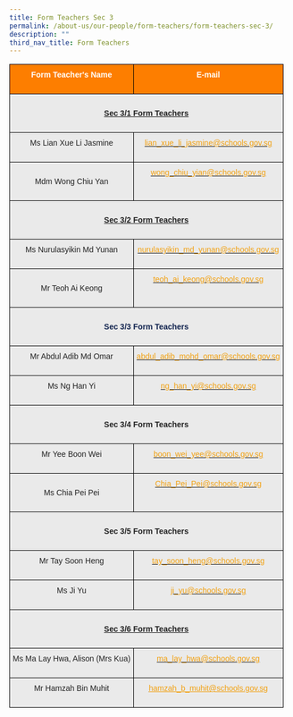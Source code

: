 ```yaml
---
title: Form Teachers Sec 3
permalink: /about-us/our-people/form-teachers/form-teachers-sec-3/
description: ""
third_nav_title: Form Teachers
---
```

<style type="text/css">
.tg  {border-collapse:collapse;border-spacing:0;}
.tg td{border-color:black;border-style:solid;border-width:1px;font-family:Arial, sans-serif;font-size:14px;
  overflow:hidden;padding:10px 5px;word-break:normal;}
.tg th{border-color:black;border-style:solid;border-width:1px;font-family:Arial, sans-serif;font-size:14px;
  font-weight:normal;overflow:hidden;padding:10px 5px;word-break:normal;}
.tg .tg-41i5{background-color:#EAEAEA;color:#F2A00F;text-align:center;vertical-align:top}
.tg .tg-pa0n{background-color:#FD7E00;color:#FFF;font-weight:bold;text-align:center;vertical-align:middle}
.tg .tg-ii8k{background-color:#EAEAEA;color:#222;text-align:center;vertical-align:top}
.tg .tg-i8ej{background-color:#EAEAEA;color:#222;font-weight:bold;text-align:center;text-decoration:underline;vertical-align:top}
.tg .tg-t0cp{background-color:#FD7E00;color:#FFF;font-weight:bold;text-align:center;vertical-align:top}
.tg .tg-ku5w{background-color:#EAEAEA;color:#222;text-align:center;vertical-align:middle}
.tg .tg-6vjd{background-color:#EAEAEA;color:#F2A00F;text-align:center;text-decoration:underline;vertical-align:top}
</style>
<table class="tg">
<thead>
  <tr>
    <th class="tg-pa0n" colspan="2"><span style="color:#FFF;background-color:#FD7E00">Form Teacher's Name</span><br><br></th>
    <th class="tg-t0cp"><span style="color:#FFF;background-color:#FD7E00">E-mail</span><br><br></th>
  </tr>
</thead>
<tbody>
  <tr>
    <td class="tg-i8ej" colspan="3"><br><span style="font-weight:bold">Sec 3/1 Form Teachers</span><br><br></td>
  </tr>
  <tr>
    <td class="tg-ii8k" colspan="2"><span style="color:#222;background-color:#EAEAEA">Ms Lian Xue Li Jasmine</span><br><br></td>
    <td class="tg-41i5"><a href="mailto:lian_xue_li_jasmine@schools.gov.sg"><span style="text-decoration:none;color:#F2A00F">lian_xue_li_jasmine@schools.gov.sg</span></a><br></td>
  </tr>
  <tr>
    <td class="tg-ku5w" colspan="2"><span style="color:#222;background-color:#EAEAEA"> </span><br><span style="color:#222;background-color:#EAEAEA">Mdm Wong Chiu Yan</span><br><br></td>
    <td class="tg-41i5"><a href="mailto:wong_chiu_yian@schools.gov.sg"><span style="text-decoration:none;color:#F2A00F">wong_chiu_yian@schools.gov.sg</span></a><br></td>
  </tr>
  <tr>
    <td class="tg-i8ej" colspan="3"><br><span style="font-weight:bold">Sec 3/2 Form Teachers</span><br><br></td>
  </tr>
  <tr>
    <td class="tg-ii8k" colspan="2"><span style="color:#222;background-color:#EAEAEA">Ms Nurulasyikin Md Yunan</span><br><br></td>
    <td class="tg-41i5"><a href="mailto:nurulasyikin_md_yunan@schools.gov.sg"><span style="text-decoration:none;color:#F2A00F">nurulasyikin_md_yunan@schools.gov.sg</span></a><br></td>
  </tr>
  <tr>
    <td class="tg-ku5w" colspan="2"><span style="color:#222;background-color:#EAEAEA"> </span><br><span style="color:#222;background-color:#EAEAEA">Mr Teoh Ai Keong</span><br><br></td>
    <td class="tg-41i5"><a href="mailto:teoh_ai_keong@schools.gov.sg"><span style="text-decoration:none;color:#F2A00F">teoh_ai_keong@schools.gov.sg</span></a><br></td>
  </tr>
  <tr>
    <td class="tg-ii8k" colspan="3"><br><span style="font-weight:700;color:#12244F"> <span style="font-weight:bold">Sec 3/3 Form Teachers</span><br><br></td>
  </tr>
  <tr>
    <td class="tg-ii8k" colspan="2"><span style="color:#222;background-color:#EAEAEA">Mr Abdul Adib Md Omar</span><br><br></td>
    <td class="tg-41i5"><a href="mailto:abdul_adib_mohd_omar@schools.gov.sg"><span style="text-decoration:none;color:#F2A00F">abdul_adib_mohd_omar@schools.gov.sg</span></a><br></td>
  </tr>
  <tr>
    <td class="tg-ii8k" colspan="2"><span style="color:#222;background-color:#EAEAEA">Ms Ng Han Yi</span><br><br></td>
    <td class="tg-41i5"><a href="mailto:ng_han_yi@schools.gov.sg"><span style="text-decoration:none;color:#F2A00F">ng_han_yi@schools.gov.sg</span></a></td>
  </tr>
  <tr>
    <td class="tg-ii8k" colspan="3"><br><span style="font-weight:bold">Sec 3/4 Form Teachers</span><br><br></td>
  </tr>
  <tr>
    <td class="tg-ii8k" colspan="2"><span style="color:#222;background-color:#EAEAEA">Mr Yee Boon Wei</span><br><br></td>
    <td class="tg-41i5"><a href="mailto:boon_wei_yee@schools.gov.sg"><span style="text-decoration:none;color:#F2A00F">boon_wei_yee@schools.gov.sg</span></a><br></td>
  </tr>
  <tr>
    <td class="tg-ku5w" colspan="2"><span style="color:#222;background-color:#EAEAEA"> </span><br><span style="color:#222;background-color:#EAEAEA">Ms Chia Pei Pei</span><br><br></td>
    <td class="tg-41i5"><a href="mailto:Chia_Pei_Pei@schools.gov.sg"><span style="text-decoration:none;color:#F2A00F">Chia_Pei_Pei@schools.gov.sg</span></a><br></td>
  </tr>
  <tr>
    <td class="tg-ii8k" colspan="3"><br><span style="font-weight:bold">Sec 3/5 Form Teachers</span><br><br></td>
  </tr>
  <tr>
    <td class="tg-ii8k" colspan="2"><span style="color:#222;background-color:#EAEAEA">Mr Tay Soon Heng</span><br><br></td>
    <td class="tg-41i5"><a href="mailto:tay_soon_heng@schools.gov.sg"><span style="text-decoration:none;color:#F2A00F">tay_soon_heng@schools.gov.sg</span></a><br></td>
  </tr>
  <tr>
    <td class="tg-ii8k" colspan="2"><span style="color:#222;background-color:#EAEAEA">Ms Ji Yu</span><br><br></td>
    <td class="tg-41i5"><a href="mailto:ji_yu@schools.gov.sg"><span style="text-decoration:none;color:#F2A00F">ji_yu@schools.gov.sg</span></a><br></td>
  </tr>
  <tr>
    <td class="tg-i8ej" colspan="3"><br><span style="font-weight:bold">Sec 3/6 Form Teachers</span><br><br></td>
  </tr>
  <tr>
    <td class="tg-ii8k" colspan="2"><span style="color:#222;background-color:#EAEAEA">Ms Ma Lay Hwa, Alison (Mrs Kua)</span><br><br></td>
    <td class="tg-41i5"><a href="mailto:ma_lay_hwa@schools.gov.sg"><span style="text-decoration:none;color:#F2A00F">ma_lay_hwa@schools.gov.sg</span></a><br></td>
  </tr>
  <tr>
    <td class="tg-ii8k" colspan="2"><span style="color:#222;background-color:#EAEAEA">Mr Hamzah Bin Muhit</span><br><br></td>
    <td class="tg-6vjd"><a href="mailto:hamzah_b_muhit@schools.gov.sg"><span style="text-decoration:underline;color:#F2A00F">hamzah_b_muhit@schools.gov.sg</span></a></td>
  </tr>
</tbody>
</table>